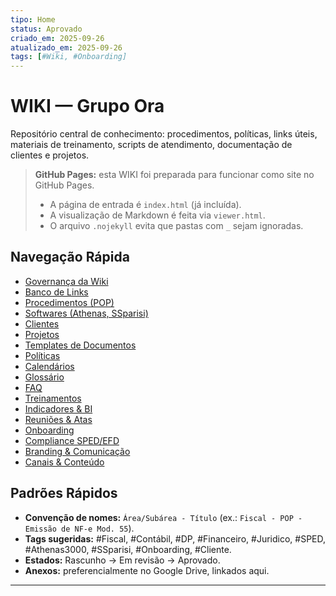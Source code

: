 ```yaml
---
tipo: Home
status: Aprovado
criado_em: 2025-09-26
atualizado_em: 2025-09-26
tags: [#Wiki, #Onboarding]
---
```


# WIKI — Grupo Ora

Repositório central de conhecimento: procedimentos, políticas, links úteis, materiais de treinamento, scripts de atendimento, documentação de clientes e projetos.

> **GitHub Pages:** esta WIKI foi preparada para funcionar como site no GitHub Pages.  
> - A página de entrada é `index.html` (já incluída).  
> - A visualização de Markdown é feita via `viewer.html`.  
> - O arquivo `.nojekyll` evita que pastas com `_` sejam ignoradas.

## Navegação Rápida
- [Governança da Wiki](01_Governanca/01_Governanca_da_Wiki.md)
- [Banco de Links](11_Banco_de_Links.md)
- [Procedimentos (POP)](05_Procedimentos_POP/)
- [Softwares (Athenas, SSparisi)](06_Software_Base/)
- [Clientes](03_Clientes/)
- [Projetos](04_Projetos/)
- [Templates de Documentos](08_Templates_Documentos/)
- [Políticas](09_Políticas/)
- [Calendários](10_Calendarios/)
- [Glossário](12_Glossario.md)
- [FAQ](13_FAQ.md)
- [Treinamentos](14_Treinamentos/)
- [Indicadores & BI](15_BI_Indicadores/)
- [Reuniões & Atas](16_Reunioes/)
- [Onboarding](17_Onboarding/)
- [Compliance SPED/EFD](18_Compliance_Sped_EFD/)
- [Branding & Comunicação](19_Marketing_Branding/)
- [Canais & Conteúdo](20_Canais/)

## Padrões Rápidos
- **Convenção de nomes:** `Área/Subárea - Título` (ex.: `Fiscal - POP - Emissão de NF-e Mod. 55`).
- **Tags sugeridas:** #Fiscal, #Contábil, #DP, #Financeiro, #Juridico, #SPED, #Athenas3000, #SSparisi, #Onboarding, #Cliente.
- **Estados:** Rascunho → Em revisão → Aprovado.
- **Anexos:** preferencialmente no Google Drive, linkados aqui.

---
